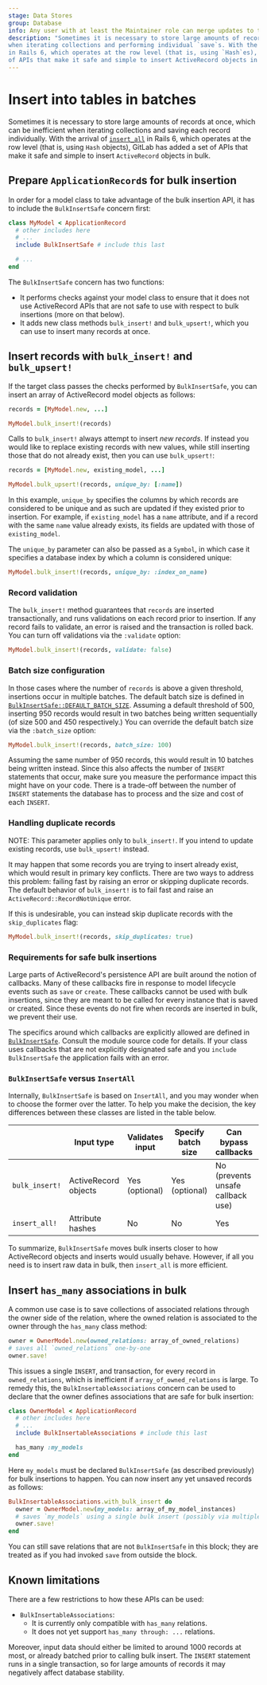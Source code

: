 ```yaml
---
stage: Data Stores
group: Database
info: Any user with at least the Maintainer role can merge updates to this content. For details, see https://docs.gitlab.com/ee/development/development_processes.html#development-guidelines-review.
description: "Sometimes it is necessary to store large amounts of records at once, which can be inefficient
when iterating collections and performing individual `save`s. With the arrival of `insert_all`
in Rails 6, which operates at the row level (that is, using `Hash`es), GitLab has added a set
of APIs that make it safe and simple to insert ActiveRecord objects in bulk."
---
```


# Insert into tables in batches

Sometimes it is necessary to store large amounts of records at once, which can be inefficient
when iterating collections and saving each record individually. With the arrival of
[`insert_all`](https://apidock.com/rails/ActiveRecord/Persistence/ClassMethods/insert_all)
in Rails 6, which operates at the row level (that is, using `Hash` objects), GitLab has added a set
of APIs that make it safe and simple to insert `ActiveRecord` objects in bulk.

## Prepare `ApplicationRecord`s for bulk insertion

In order for a model class to take advantage of the bulk insertion API, it has to include the
`BulkInsertSafe` concern first:

```ruby
class MyModel < ApplicationRecord
  # other includes here
  # ...
  include BulkInsertSafe # include this last

  # ...
end
```

The `BulkInsertSafe` concern has two functions:

- It performs checks against your model class to ensure that it does not use ActiveRecord
  APIs that are not safe to use with respect to bulk insertions (more on that below).
- It adds new class methods `bulk_insert!` and `bulk_upsert!`, which you can use to insert many records at once.

## Insert records with `bulk_insert!` and `bulk_upsert!`

If the target class passes the checks performed by `BulkInsertSafe`, you can insert an array of
ActiveRecord model objects as follows:

```ruby
records = [MyModel.new, ...]

MyModel.bulk_insert!(records)
```

Calls to `bulk_insert!` always attempt to insert _new records_. If instead
you would like to replace existing records with new values, while still inserting those
that do not already exist, then you can use `bulk_upsert!`:

```ruby
records = [MyModel.new, existing_model, ...]

MyModel.bulk_upsert!(records, unique_by: [:name])
```

In this example, `unique_by` specifies the columns by which records are considered to be
unique and as such are updated if they existed prior to insertion. For example, if
`existing_model` has a `name` attribute, and if a record with the same `name` value already
exists, its fields are updated with those of `existing_model`.

The `unique_by` parameter can also be passed as a `Symbol`, in which case it specifies
a database index by which a column is considered unique:

```ruby
MyModel.bulk_insert!(records, unique_by: :index_on_name)
```

### Record validation

The `bulk_insert!` method guarantees that `records` are inserted transactionally, and
runs validations on each record prior to insertion. If any record fails to validate,
an error is raised and the transaction is rolled back. You can turn off validations via
the `:validate` option:

```ruby
MyModel.bulk_insert!(records, validate: false)
```

### Batch size configuration

In those cases where the number of `records` is above a given threshold, insertions
occur in multiple batches. The default batch size is defined in
[`BulkInsertSafe::DEFAULT_BATCH_SIZE`](https://gitlab.com/gitlab-org/gitlab/-/blob/master/app/models/concerns/bulk_insert_safe.rb).
Assuming a default threshold of 500, inserting 950 records
would result in two batches being written sequentially (of size 500 and 450 respectively.)
You can override the default batch size via the `:batch_size` option:

```ruby
MyModel.bulk_insert!(records, batch_size: 100)
```

Assuming the same number of 950 records, this would result in 10 batches being written instead.
Since this also affects the number of `INSERT` statements that occur, make sure you measure the
performance impact this might have on your code. There is a trade-off between the number of
`INSERT` statements the database has to process and the size and cost of each `INSERT`.

### Handling duplicate records

NOTE:
This parameter applies only to `bulk_insert!`. If you intend to update existing
records, use `bulk_upsert!` instead.

It may happen that some records you are trying to insert already exist, which would result in
primary key conflicts. There are two ways to address this problem: failing fast by raising an
error or skipping duplicate records. The default behavior of `bulk_insert!` is to fail fast
and raise an `ActiveRecord::RecordNotUnique` error.

If this is undesirable, you can instead skip duplicate records with the `skip_duplicates` flag:

```ruby
MyModel.bulk_insert!(records, skip_duplicates: true)
```

### Requirements for safe bulk insertions

Large parts of ActiveRecord's persistence API are built around the notion of callbacks. Many
of these callbacks fire in response to model lifecycle events such as `save` or `create`.
These callbacks cannot be used with bulk insertions, since they are meant to be called for
every instance that is saved or created. Since these events do not fire when
records are inserted in bulk, we prevent their use.

The specifics around which callbacks are explicitly allowed are defined in
[`BulkInsertSafe`](https://gitlab.com/gitlab-org/gitlab/-/blob/master/app/models/concerns/bulk_insert_safe.rb).
Consult the module source code for details. If your class uses callbacks that are not explicitly designated
safe and you `include BulkInsertSafe` the application fails with an error.

### `BulkInsertSafe` versus `InsertAll`

Internally, `BulkInsertSafe` is based on `InsertAll`, and you may wonder when to choose
the former over the latter. To help you make the decision,
the key differences between these classes are listed in the table below.

|                | Input type           | Validates input | Specify batch size | Can bypass callbacks              | Transactional |
|--------------- | -------------------- | --------------- | ------------------ | --------------------------------- | ------------- |
| `bulk_insert!` | ActiveRecord objects | Yes (optional)  | Yes (optional)     | No (prevents unsafe callback use) | Yes           |
| `insert_all!`  | Attribute hashes     | No              | No                 | Yes                               | Yes           |

To summarize, `BulkInsertSafe` moves bulk inserts closer to how ActiveRecord objects
and inserts would usually behave. However, if all you need is to insert raw data in bulk, then
`insert_all` is more efficient.

## Insert `has_many` associations in bulk

A common use case is to save collections of associated relations through the owner side of the relation,
where the owned relation is associated to the owner through the `has_many` class method:

```ruby
owner = OwnerModel.new(owned_relations: array_of_owned_relations)
# saves all `owned_relations` one-by-one
owner.save!
```

This issues a single `INSERT`, and transaction, for every record in `owned_relations`, which is inefficient if
`array_of_owned_relations` is large. To remedy this, the `BulkInsertableAssociations` concern can be
used to declare that the owner defines associations that are safe for bulk insertion:

```ruby
class OwnerModel < ApplicationRecord
  # other includes here
  # ...
  include BulkInsertableAssociations # include this last

  has_many :my_models
end
```

Here `my_models` must be declared `BulkInsertSafe` (as described previously) for bulk insertions
to happen. You can now insert any yet unsaved records as follows:

```ruby
BulkInsertableAssociations.with_bulk_insert do
  owner = OwnerModel.new(my_models: array_of_my_model_instances)
  # saves `my_models` using a single bulk insert (possibly via multiple batches)
  owner.save!
end
```

You can still save relations that are not `BulkInsertSafe` in this block; they
are treated as if you had invoked `save` from outside the block.

## Known limitations

There are a few restrictions to how these APIs can be used:

- `BulkInsertableAssociations`:
  - It is currently only compatible with `has_many` relations.
  - It does not yet support `has_many through: ...` relations.

Moreover, input data should either be limited to around 1000 records at most,
or already batched prior to calling bulk insert. The `INSERT` statement runs in a single
transaction, so for large amounts of records it may negatively affect database stability.
